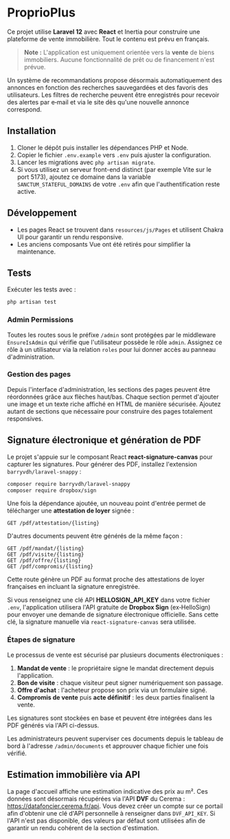 # ProprioPlus

Ce projet utilise **Laravel 12** avec **React** et Inertia pour construire une plateforme de vente immobilière. Tout le contenu est prévu en français.

> **Note :** L'application est uniquement orientée vers la **vente** de biens immobiliers. Aucune fonctionnalité de prêt ou de financement n'est prévue.

Un système de recommandations propose désormais automatiquement des annonces en fonction des recherches sauvegardées et des favoris des utilisateurs.
Les filtres de recherche peuvent être enregistrés pour recevoir des alertes par e‑mail et via le site dès qu'une nouvelle annonce correspond.

## Installation

1. Cloner le dépôt puis installer les dépendances PHP et Node.
2. Copier le fichier `.env.example` vers `.env` puis ajuster la configuration.
3. Lancer les migrations avec `php artisan migrate`.
4. Si vous utilisez un serveur front-end distinct (par exemple Vite sur le port 5173),
   ajoutez ce domaine dans la variable `SANCTUM_STATEFUL_DOMAINS` de votre `.env`
   afin que l'authentification reste active.

## Développement

- Les pages React se trouvent dans `resources/js/Pages` et utilisent Chakra UI pour garantir un rendu responsive.
- Les anciens composants Vue ont été retirés pour simplifier la maintenance.

## Tests

Exécuter les tests avec :

```bash
php artisan test
```

### Admin Permissions

Toutes les routes sous le préfixe `/admin` sont protégées par le middleware `EnsureIsAdmin` qui vérifie que l'utilisateur possède le rôle `admin`.
Assignez ce rôle à un utilisateur via la relation `roles` pour lui donner accès au panneau d'administration.

### Gestion des pages

Depuis l'interface d'administration, les sections des pages peuvent être réordonnées grâce aux flèches haut/bas. Chaque section permet d'ajouter une image et un texte riche affiché en HTML de manière sécurisée. Ajoutez autant de sections que nécessaire pour construire des pages totalement responsives.

## Signature électronique et génération de PDF

Le projet s'appuie sur le composant React **react-signature-canvas** pour
capturer les signatures. Pour générer des PDF, installez l'extension
`barryvdh/laravel-snappy` :

```bash
composer require barryvdh/laravel-snappy
composer require dropbox/sign
```

Une fois la dépendance ajoutée, un nouveau point d'entrée permet de télécharger
une **attestation de loyer** signée :

```text
GET /pdf/attestation/{listing}
```

D'autres documents peuvent être générés de la même façon :

```text
GET /pdf/mandat/{listing}
GET /pdf/visite/{listing}
GET /pdf/offre/{listing}
GET /pdf/compromis/{listing}
```

Cette route génère un PDF au format proche des attestations de loyer françaises
en incluant la signature enregistrée.

Si vous renseignez une clé API **HELLOSIGN_API_KEY** dans votre fichier `.env`,
l'application utilisera l'API gratuite de **Dropbox Sign** (ex‑HelloSign) pour
envoyer une demande de signature électronique officielle. Sans cette clé, la
signature manuelle via `react-signature-canvas` sera utilisée.

### Étapes de signature

Le processus de vente est sécurisé par plusieurs documents électroniques :

1. **Mandat de vente** : le propriétaire signe le mandat directement depuis l'application.
2. **Bon de visite** : chaque visiteur peut signer numériquement son passage.
3. **Offre d'achat** : l'acheteur propose son prix via un formulaire signé.
4. **Compromis de vente** puis **acte définitif** : les deux parties finalisent la vente.

Les signatures sont stockées en base et peuvent être intégrées dans les PDF générés via l'API ci-dessus.

Les administrateurs peuvent superviser ces documents depuis le tableau de bord à l'adresse `/admin/documents` et approuver chaque fichier une fois vérifié.

## Estimation immobilière via API

La page d'accueil affiche une estimation indicative des prix au m². Ces données
sont désormais récupérées via l'API **DVF** du Cerema :
<https://datafoncier.cerema.fr/api>. Vous devez créer un compte sur ce portail
afin d'obtenir une clé d'API personnelle à renseigner dans `DVF_API_KEY`.
Si l'API n'est pas disponible, des valeurs par défaut sont utilisées afin de
garantir un rendu cohérent de la section d'estimation.

